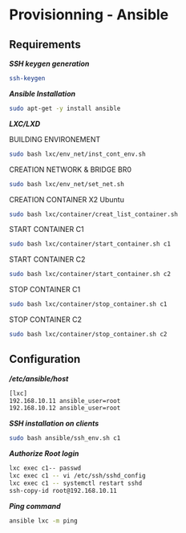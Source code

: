 # Provisionning - Ansible

## Requirements

***SSH keygen generation***
```Bash
ssh-keygen
```

***Ansible Installation***

```Bash
sudo apt-get -y install ansible
```

***LXC/LXD***

BUILDING ENVIRONEMENT
```Bash
sudo bash lxc/env_net/inst_cont_env.sh
```

CREATION NETWORK & BRIDGE BR0
```Bash
sudo bash lxc/env_net/set_net.sh
```

CREATION CONTAINER X2 Ubuntu
```Bash
sudo bash lxc/container/creat_list_container.sh
```

START CONTAINER C1
```Bash
sudo bash lxc/container/start_container.sh c1
```

START CONTAINER C2
```Bash
sudo bash lxc/container/start_container.sh c2
```

STOP CONTAINER C1
```Bash
sudo bash lxc/container/stop_container.sh c1
```

STOP CONTAINER C2
```Bash
sudo bash lxc/container/stop_container.sh c2
```

## Configuration

***/etc/ansible/host***
```Bash
[lxc]
192.168.10.11 ansible_user=root
192.168.10.12 ansible_user=root
```

***SSH installation on clients***
```Bash
sudo bash ansible/ssh_env.sh c1
```

***Authorize Root login***
```Bash
lxc exec c1-- passwd
lxc exec c1 -- vi /etc/ssh/sshd_config
lxc exec c1 -- systemctl restart sshd
ssh-copy-id root@192.168.10.11
```

***Ping command***
```Bash
ansible lxc -m ping
```